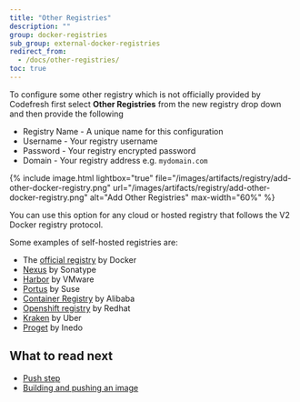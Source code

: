 ```yaml
---
title: "Other Registries"
description: ""
group: docker-registries
sub_group: external-docker-registries
redirect_from:
  - /docs/other-registries/
toc: true
---
```

To configure some other registry which is not officially provided by Codefresh first select **Other Registries** from the new registry drop down and then provide the following

* Registry Name - A unique name for this configuration
* Username - Your registry username
* Password - Your registry encrypted password
* Domain - Your registry address e.g. `mydomain.com`

{% include image.html lightbox="true" file="/images/artifacts/registry/add-other-docker-registry.png" url="/images/artifacts/registry/add-other-docker-registry.png" alt="Add Other Registries" max-width="60%" %}

You can use this option for any cloud or hosted registry that follows the V2 Docker registry protocol.

Some examples of self-hosted registries are:

* The [official registry](https://github.com/docker/distribution) by Docker
* [Nexus](https://www.sonatype.com/nexus-repository-sonatype) by Sonatype
* [Harbor](https://goharbor.io/) by VMware
* [Portus](http://port.us.org/) by Suse
* [Container Registry](https://www.alibabacloud.com/product/container-registry) by Alibaba
* [Openshift registry](https://www.openshift.com/) by Redhat
* [Kraken](https://github.com/uber/kraken) by Uber
* [Proget](https://inedo.com/proget) by Inedo

## What to read next

* [Push step]({{site.baseurl}}/docs/codefresh-yaml/steps/push/)
* [Building and pushing an image]({{site.baseurl}}/docs/yaml-examples/examples/build-and-push-an-image/)